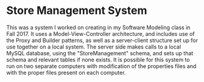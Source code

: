 # Store Management System

This was a system I worked on creating in my Software Modeling class in 
Fall 2017. It uses a Model-View-Controller architecture, and includes use of the
Proxy and Builder patterns, as well as a server-client structure set up for use
together on a local system. The server side makes calls to a local MySQL 
database, using the "StoreManagement" schema, and sets up that schema and 
relevant tables if none exists. It is possible for this system to run on two
separate computers with modification of the properties files and with the
proper files present on each computer.
